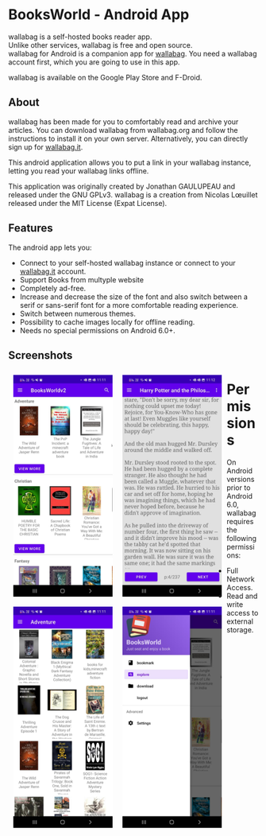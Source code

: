 # BooksWorld - Android App
wallabag is a self-hosted books reader app.  
Unlike other services, wallabag is free and open source.  
wallabag for Android is a companion app for [wallabag](https://www.wallabag.org). You need a wallabag account first, which you are going to use in this app.

wallabag is available on the Google Play Store and F-Droid.


## About

wallabag has been made for you to comfortably read and archive your articles.
You can download wallabag from wallabag.org and follow the instructions to install it on your own server.
Alternatively, you can directly sign up for [wallabag.it](https://wallabag.it).

This android application allows you to put a link in your wallabag instance, letting you read your wallabag links offline.

This application was originally created by Jonathan GAULUPEAU and released under the GNU GPLv3.
wallabag is a creation from Nicolas Lœuillet released under the MIT License (Expat License).

## Features

The android app lets you:
- Connect to your self-hosted wallabag instance or connect to your [wallabag.it](https://wallabag.it) account.
- Support Books from multyple website
- Completely ad-free.
- Increase and decrease the size of the font and also switch between a serif or sans-serif font for a more comfortable reading experience.
- Switch between numerous themes.
- Possibility to cache images locally for offline reading.
- Needs no special permissions on Android 6.0+.

## Screenshots
[<img src="/images/explore.jpeg" align="left"
width="200"
    hspace="10" vspace="10">](/readme/Wallabag%20Reading%20List.png)

[<img src="/images/bookmark.jpeg" align="left"
width="200"
    hspace="10" vspace="10">](/readme/Wallabag%20Reading%20List.png)

[<img src="/images/category.jpeg" align="left"
width="200"
    hspace="10" vspace="10">](/readme/Wallabag%20Reading%20List.png)

[<img src="/images/settings.jpeg" align="left"
width="200"
    hspace="10" vspace="10">](/readme/Wallabag%20Reading%20List.png)

# Permissions

On Android versions prior to Android 6.0, wallabag requires the following permissions:
- Full Network Access.
- Read and write access to external storage.

